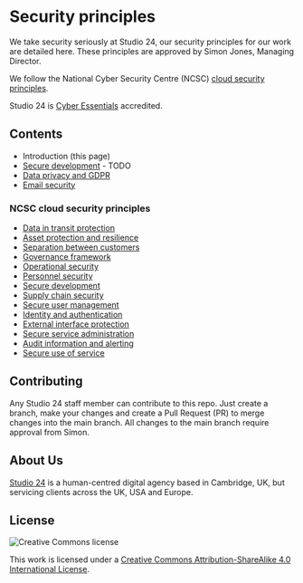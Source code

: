 # Security principles

We take security seriously at Studio 24, our security principles for our work are detailed here. These principles are approved by Simon Jones, Managing Director.

We follow the National Cyber Security Centre (NCSC) [cloud security principles](https://www.ncsc.gov.uk/collection/cloud/the-cloud-security-principles).

Studio 24 is [Cyber Essentials](https://www.ncsc.gov.uk/cyberessentials/overview) accredited.

## Contents

* Introduction (this page)
* [Secure development](secure-development.md) - TODO
* [Data privacy and GDPR](data-privacy.md)
* [Email security](email-security.md)

### NCSC cloud security principles

* [Data in transit protection](data-in-transit-protection.md)
* [Asset protection and resilience](asset-protection-and-resilience.md)
* [Separation between customers](separation-between-customers.md)
* [Governance framework](governance-framework.md)
* [Operational security](operational-security.md)
* [Personnel security](personnel-security.md)
* [Secure development](secure-development.md)
* [Supply chain security](supply-chain-security.md)
* [Secure user management](secure-user-management.md)
* [Identity and authentication](identity-and-authentication.md)
* [External interface protection](external-interface-protection.md)
* [Secure service administration](secure-service-administration.md)
* [Audit information and alerting](audit-information-and-alerting.md)
* [Secure use of service](secure-use-of-service.md)

## Contributing

Any Studio 24 staff member can contribute to this repo. Just create a branch, make your changes and create a Pull Request (PR) to merge changes into the main branch. All changes to the main branch require approval from Simon.

## About Us

[Studio 24](https://www.studio24.net) is a human-centred digital agency based in Cambridge, UK, but servicing clients across the UK, USA and Europe. 

## License

![Creative Commons license](https://i.creativecommons.org/l/by-sa/4.0/88x31.png)

This work is licensed under a [Creative Commons Attribution-ShareAlike 4.0 International License](https://creativecommons.org/licenses/by-sa/4.0/).

